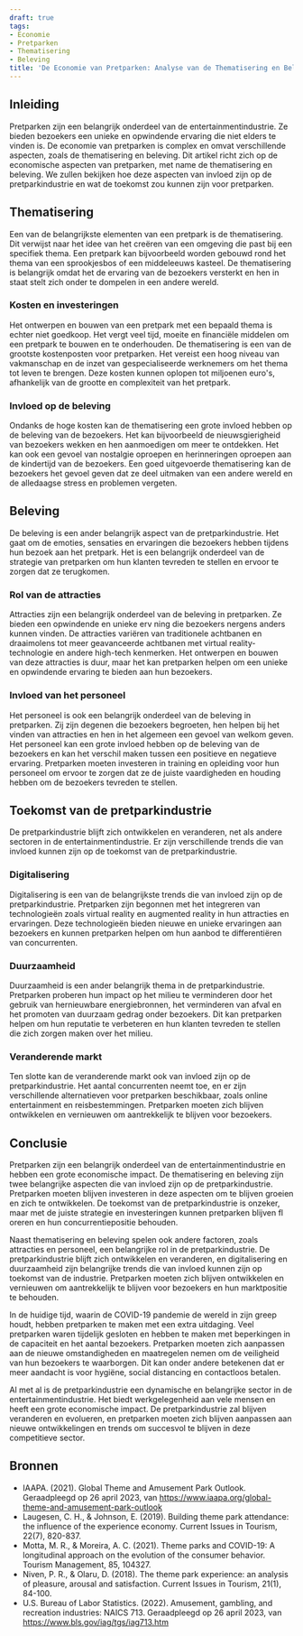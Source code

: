 ```yaml
---
draft: true
tags:
- Economie
- Pretparken
- Thematisering
- Beleving
title: 'De Economie van Pretparken: Analyse van de Thematisering en Beleving'
---
```


## Inleiding

Pretparken zijn een belangrijk onderdeel van de entertainmentindustrie. Ze bieden bezoekers een unieke en opwindende ervaring die niet elders te vinden is. De economie van pretparken is complex en omvat verschillende aspecten, zoals de thematisering en beleving. Dit artikel richt zich op de economische aspecten van pretparken, met name de thematisering en beleving. We zullen bekijken hoe deze aspecten van invloed zijn op de pretparkindustrie en wat de toekomst zou kunnen zijn voor pretparken.

## Thematisering

Een van de belangrijkste elementen van een pretpark is de thematisering. Dit verwijst naar het idee van het creëren van een omgeving die past bij een specifiek thema. Een pretpark kan bijvoorbeeld worden gebouwd rond het thema van een sprookjesbos of een middeleeuws kasteel. De thematisering is belangrijk omdat het de ervaring van de bezoekers versterkt en hen in staat stelt zich onder te dompelen in een andere wereld.

### Kosten en investeringen

Het ontwerpen en bouwen van een pretpark met een bepaald thema is echter niet goedkoop. Het vergt veel tijd, moeite en financiële middelen om een pretpark te bouwen en te onderhouden. De thematisering is een van de grootste kostenposten voor pretparken. Het vereist een hoog niveau van vakmanschap en de inzet van gespecialiseerde werknemers om het thema tot leven te brengen. Deze kosten kunnen oplopen tot miljoenen euro's, afhankelijk van de grootte en complexiteit van het pretpark.

### Invloed op de beleving

Ondanks de hoge kosten kan de thematisering een grote invloed hebben op de beleving van de bezoekers. Het kan bijvoorbeeld de nieuwsgierigheid van bezoekers wekken en hen aanmoedigen om meer te ontdekken. Het kan ook een gevoel van nostalgie oproepen en herinneringen oproepen aan de kindertijd van de bezoekers. Een goed uitgevoerde thematisering kan de bezoekers het gevoel geven dat ze deel uitmaken van een andere wereld en de alledaagse stress en problemen vergeten.

## Beleving

De beleving is een ander belangrijk aspect van de pretparkindustrie. Het gaat om de emoties, sensaties en ervaringen die bezoekers hebben tijdens hun bezoek aan het pretpark. Het is een belangrijk onderdeel van de strategie van pretparken om hun klanten tevreden te stellen en ervoor te zorgen dat ze terugkomen.

### Rol van de attracties

Attracties zijn een belangrijk onderdeel van de beleving in pretparken. Ze bieden een opwindende en unieke erv
ning die bezoekers nergens anders kunnen vinden. De attracties variëren van traditionele achtbanen en draaimolens tot meer geavanceerde achtbanen met virtual reality-technologie en andere high-tech kenmerken. Het ontwerpen en bouwen van deze attracties is duur, maar het kan pretparken helpen om een unieke en opwindende ervaring te bieden aan hun bezoekers.

### Invloed van het personeel

Het personeel is ook een belangrijk onderdeel van de beleving in pretparken. Zij zijn degenen die bezoekers begroeten, hen helpen bij het vinden van attracties en hen in het algemeen een gevoel van welkom geven. Het personeel kan een grote invloed hebben op de beleving van de bezoekers en kan het verschil maken tussen een positieve en negatieve ervaring. Pretparken moeten investeren in training en opleiding voor hun personeel om ervoor te zorgen dat ze de juiste vaardigheden en houding hebben om de bezoekers tevreden te stellen.

## Toekomst van de pretparkindustrie

De pretparkindustrie blijft zich ontwikkelen en veranderen, net als andere sectoren in de entertainmentindustrie. Er zijn verschillende trends die van invloed kunnen zijn op de toekomst van de pretparkindustrie.

### Digitalisering

Digitalisering is een van de belangrijkste trends die van invloed zijn op de pretparkindustrie. Pretparken zijn begonnen met het integreren van technologieën zoals virtual reality en augmented reality in hun attracties en ervaringen. Deze technologieën bieden nieuwe en unieke ervaringen aan bezoekers en kunnen pretparken helpen om hun aanbod te differentiëren van concurrenten.

### Duurzaamheid

Duurzaamheid is een ander belangrijk thema in de pretparkindustrie. Pretparken proberen hun impact op het milieu te verminderen door het gebruik van hernieuwbare energiebronnen, het verminderen van afval en het promoten van duurzaam gedrag onder bezoekers. Dit kan pretparken helpen om hun reputatie te verbeteren en hun klanten tevreden te stellen die zich zorgen maken over het milieu.

### Veranderende markt

Ten slotte kan de veranderende markt ook van invloed zijn op de pretparkindustrie. Het aantal concurrenten neemt toe, en er zijn verschillende alternatieven voor pretparken beschikbaar, zoals online entertainment en reisbestemmingen. Pretparken moeten zich blijven ontwikkelen en vernieuwen om aantrekkelijk te blijven voor bezoekers.

## Conclusie

Pretparken zijn een belangrijk onderdeel van de entertainmentindustrie en hebben een grote economische impact. De thematisering en beleving zijn twee belangrijke aspecten die van invloed zijn op de pretparkindustrie. Pretparken moeten blijven investeren in deze aspecten om te blijven groeien en zich te ontwikkelen. De toekomst van de pretparkindustrie is onzeker, maar met de juiste strategie en investeringen kunnen pretparken blijven fl
oreren en hun concurrentiepositie behouden.

Naast thematisering en beleving spelen ook andere factoren, zoals attracties en personeel, een belangrijke rol in de pretparkindustrie. De pretparkindustrie blijft zich ontwikkelen en veranderen, en digitalisering en duurzaamheid zijn belangrijke trends die van invloed kunnen zijn op
toekomst van de industrie. Pretparken moeten zich blijven ontwikkelen en vernieuwen om aantrekkelijk te blijven voor bezoekers en hun marktpositie te behouden.

In de huidige tijd, waarin de COVID-19 pandemie de wereld in zijn greep houdt, hebben pretparken te maken met een extra uitdaging. Veel pretparken waren tijdelijk gesloten en hebben te maken met beperkingen in de capaciteit en het aantal bezoekers. Pretparken moeten zich aanpassen aan de nieuwe omstandigheden en maatregelen nemen om de veiligheid van hun bezoekers te waarborgen. Dit kan onder andere betekenen dat er meer aandacht is voor hygiëne, social distancing en contactloos betalen.

Al met al is de pretparkindustrie een dynamische en belangrijke sector in de entertainmentindustrie. Het biedt werkgelegenheid aan vele mensen en heeft een grote economische impact. De pretparkindustrie zal blijven veranderen en evolueren, en pretparken moeten zich blijven aanpassen aan nieuwe ontwikkelingen en trends om succesvol te blijven in deze competitieve sector.

## Bronnen

- IAAPA. (2021). Global Theme and Amusement Park Outlook. Geraadpleegd op 26 april 2023, van https://www.iaapa.org/global-theme-and-amusement-park-outlook
- Laugesen, C. H., & Johnson, E. (2019). Building theme park attendance: the influence of the experience economy. Current Issues in Tourism, 22(7), 820-837.
- Motta, M. R., & Moreira, A. C. (2021). Theme parks and COVID-19: A longitudinal approach on the evolution of the consumer behavior. Tourism Management, 85, 104327.
- Niven, P. R., & Olaru, D. (2018). The theme park experience: an analysis of pleasure, arousal and satisfaction. Current Issues in Tourism, 21(1), 84-100.
- U.S. Bureau of Labor Statistics. (2022). Amusement, gambling, and recreation industries: NAICS 713. Geraadpleegd op 26 april 2023, van https://www.bls.gov/iag/tgs/iag713.htm